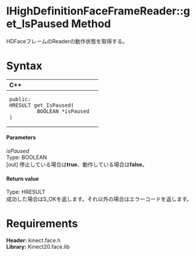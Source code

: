 IHighDefinitionFaceFrameReader::get\_IsPaused Method  
======================================  

HDFaceフレームのReaderの動作状態を取得する。 <span id="syntaxSection"></span>

Syntax  
======  

<table>
<colgroup>
<col width="100%" />
</colgroup>
<thead>
<tr class="header">
<th align="left">C++</th>
</tr>
</thead>
<tbody>
<tr class="odd">
<td align="left"><pre><code>public:  
HRESULT get_IsPaused(  
         BOOLEAN *isPaused  
)</code></pre></td>
</tr>
</tbody>
</table>

<span id="ID4EG"></span>
#### Parameters  

*isPaused*    
Type: BOOLEAN  
[out] 停止している場合は**true**、動作している場合は**false**。  

<span id="ID4EP"></span>
#### Return value  

Type: HRESULT  
成功した場合はS\_OKを返します。それ以外の場合はエラーコードを返します。  

<span id="requirements"></span>

Requirements  
============  

**Header:** kinect.face.h  
**Library:** Kinect20.face.lib  



<!--Please do not edit the data in the comment block below.-->
<!--
TOCTitle : get_IsPaused Method
RLTitle : IHighDefinitionFaceFrameReader::get_IsPaused Method
KeywordK : get_IsPaused method
KeywordK : IHighDefinitionFaceFrameReader::get_IsPaused method
KeywordF : IHighDefinitionFaceFrameReader::get_IsPaused
KeywordF : get_IsPaused
KeywordF : Microsoft.Kinect.face.IHighDefinitionFaceFrameReader.get_IsPaused(BOOLEAN@)
KeywordA : M:Microsoft.Kinect.face.IHighDefinitionFaceFrameReader.get_IsPaused(BOOLEAN@)
AssetID : M:Microsoft.Kinect.face.IHighDefinitionFaceFrameReader.get_IsPaused(BOOLEAN@)
Locale : en-us
CommunityContent : 1
APIType : Managed
APILocation : 
APIName : Microsoft.Kinect.face.IHighDefinitionFaceFrameReader::get_IsPaused
TargetOS : Windows
TopicType : kbSyntax
DevLang : C++
DocSet : K4Wv2
ProjType : K4Wv2Proj
Technology : Kinect for Windows
Product : Kinect for Windows SDK v2
productversion : 20
-->
